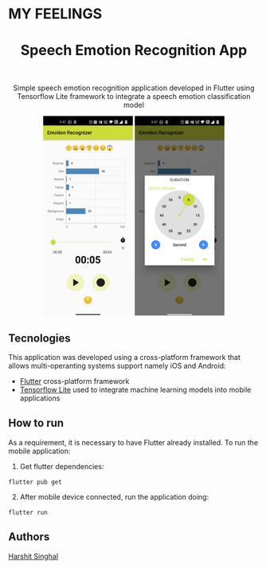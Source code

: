 # MY FEELINGS

<h1 align="center"> Speech Emotion Recognition App</h1> <br>
<p align="center">Simple speech emotion recognition application developed in Flutter using Tensorflow Lite framework to integrate a speech emotion classification model</p>

<p align="center">
    <img src="assets/images/ss1.jpeg" height="400">
    <img src="assets/images/ss2.jpeg" height="400">
</p>


## Tecnologies

This application was developed using a cross-platform framework that allows multi-operanting systems support namely iOS and Android:

- [Flutter](https://flutter.dev) cross-platform framework 
- [Tensorflow Lite](https://www.tensorflow.org/lite) used to integrate machine learning models into mobile applications

## How to run

As a requirement, it is necessary to have Flutter already installed. To run the mobile application:

1. Get flutter dependencies:

```
flutter pub get
```

2. After mobile device connected, run the application doing:

```
flutter run
```

## Authors
<a href="https://github.com/harshitsnghl">
  Harshit Singhal
</a>

